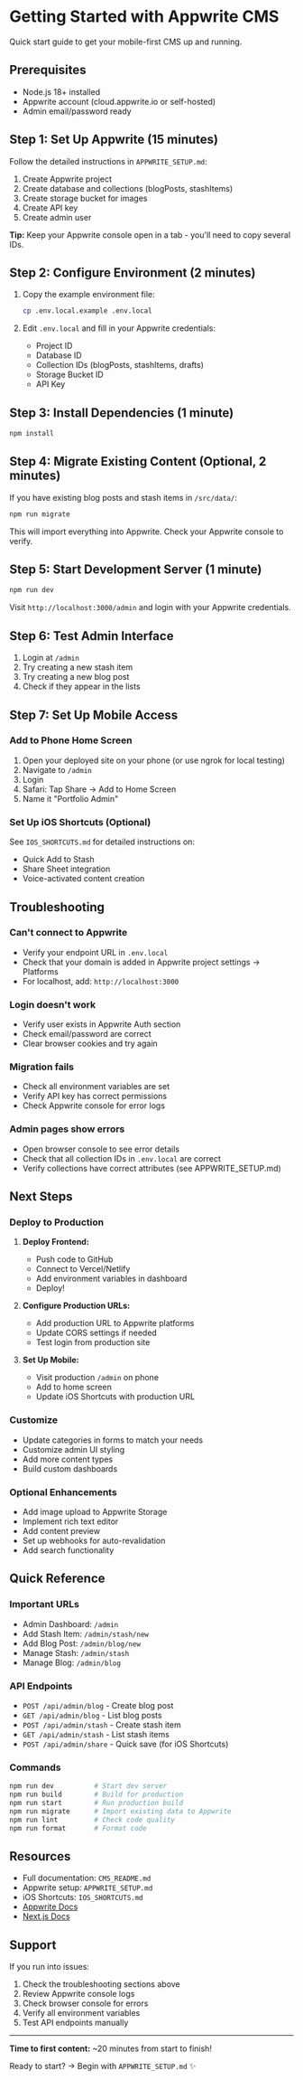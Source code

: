 # Getting Started with Appwrite CMS

Quick start guide to get your mobile-first CMS up and running.

## Prerequisites

- Node.js 18+ installed
- Appwrite account (cloud.appwrite.io or self-hosted)
- Admin email/password ready

## Step 1: Set Up Appwrite (15 minutes)

Follow the detailed instructions in `APPWRITE_SETUP.md`:

1. Create Appwrite project
2. Create database and collections (blogPosts, stashItems)
3. Create storage bucket for images
4. Create API key
5. Create admin user

**Tip:** Keep your Appwrite console open in a tab - you'll need to copy several IDs.

## Step 2: Configure Environment (2 minutes)

1. Copy the example environment file:
   ```bash
   cp .env.local.example .env.local
   ```

2. Edit `.env.local` and fill in your Appwrite credentials:
   - Project ID
   - Database ID
   - Collection IDs (blogPosts, stashItems, drafts)
   - Storage Bucket ID
   - API Key

## Step 3: Install Dependencies (1 minute)

```bash
npm install
```

## Step 4: Migrate Existing Content (Optional, 2 minutes)

If you have existing blog posts and stash items in `/src/data/`:

```bash
npm run migrate
```

This will import everything into Appwrite. Check your Appwrite console to verify.

## Step 5: Start Development Server (1 minute)

```bash
npm run dev
```

Visit `http://localhost:3000/admin` and login with your Appwrite credentials.

## Step 6: Test Admin Interface

1. Login at `/admin`
2. Try creating a new stash item
3. Try creating a new blog post
4. Check if they appear in the lists

## Step 7: Set Up Mobile Access

### Add to Phone Home Screen

1. Open your deployed site on your phone (or use ngrok for local testing)
2. Navigate to `/admin`
3. Login
4. Safari: Tap Share → Add to Home Screen
5. Name it "Portfolio Admin"

### Set Up iOS Shortcuts (Optional)

See `IOS_SHORTCUTS.md` for detailed instructions on:
- Quick Add to Stash
- Share Sheet integration
- Voice-activated content creation

## Troubleshooting

### Can't connect to Appwrite

- Verify your endpoint URL in `.env.local`
- Check that your domain is added in Appwrite project settings → Platforms
- For localhost, add: `http://localhost:3000`

### Login doesn't work

- Verify user exists in Appwrite Auth section
- Check email/password are correct
- Clear browser cookies and try again

### Migration fails

- Check all environment variables are set
- Verify API key has correct permissions
- Check Appwrite console for error logs

### Admin pages show errors

- Open browser console to see error details
- Check that all collection IDs in `.env.local` are correct
- Verify collections have correct attributes (see APPWRITE_SETUP.md)

## Next Steps

### Deploy to Production

1. **Deploy Frontend:**
   - Push code to GitHub
   - Connect to Vercel/Netlify
   - Add environment variables in dashboard
   - Deploy!

2. **Configure Production URLs:**
   - Add production URL to Appwrite platforms
   - Update CORS settings if needed
   - Test login from production site

3. **Set Up Mobile:**
   - Visit production `/admin` on phone
   - Add to home screen
   - Update iOS Shortcuts with production URL

### Customize

- Update categories in forms to match your needs
- Customize admin UI styling
- Add more content types
- Build custom dashboards

### Optional Enhancements

- Add image upload to Appwrite Storage
- Implement rich text editor
- Add content preview
- Set up webhooks for auto-revalidation
- Add search functionality

## Quick Reference

### Important URLs

- Admin Dashboard: `/admin`
- Add Stash Item: `/admin/stash/new`
- Add Blog Post: `/admin/blog/new`
- Manage Stash: `/admin/stash`
- Manage Blog: `/admin/blog`

### API Endpoints

- `POST /api/admin/blog` - Create blog post
- `GET /api/admin/blog` - List blog posts  
- `POST /api/admin/stash` - Create stash item
- `GET /api/admin/stash` - List stash items
- `POST /api/admin/share` - Quick save (for iOS Shortcuts)

### Commands

```bash
npm run dev          # Start dev server
npm run build        # Build for production
npm run start        # Run production build
npm run migrate      # Import existing data to Appwrite
npm run lint         # Check code quality
npm run format       # Format code
```

## Resources

- Full documentation: `CMS_README.md`
- Appwrite setup: `APPWRITE_SETUP.md`
- iOS Shortcuts: `IOS_SHORTCUTS.md`
- [Appwrite Docs](https://appwrite.io/docs)
- [Next.js Docs](https://nextjs.org/docs)

## Support

If you run into issues:

1. Check the troubleshooting sections above
2. Review Appwrite console logs
3. Check browser console for errors
4. Verify all environment variables
5. Test API endpoints manually

---

**Time to first content:** ~20 minutes from start to finish!

Ready to start? → Begin with `APPWRITE_SETUP.md` ✨
